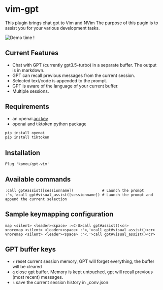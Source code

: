 # vim-gpt

This plugin brings chat gpt to Vim and NVim
The purpose of this pugin is to assist you for your various development tasks.

![Demo time !](./uml2rust.gif)

## Current Features

 - Chat with GPT (currently gpt3.5-turbo) in a separate buffer. The output is in markdown.
 - GPT can recall previous messages from the current session.
 - Selected text/code is appended to the prompt.
 - GPT is aware of the language of your current buffer.
 - Multiple sessions.

## Requirements

 - an openai [api key](https://platform.openai.com/account/api-keys)
 - openai and tiktoken python package
 ```sh
 pip install openai
 pip install tiktoken
 ```

## Installation
```vim
Plug 'kamou/gpt-vim'
```

## Available commands
```
:call gpt#assist([sessionname])             # Launch the prompt
:'<,'>call gpt#visual_assist([sessionname]) # Launch the prompt and append the current selection
```


## Sample keymapping configuration
```
map <silent> <leader><space> :<C-U>call gpt#assist()<cr>
xnoremap <silent> <leader><space> :'<,'>call gpt#visual_assist()<cr>
vnoremap <silent> <leader><space> :'<,'>call gpt#visual_assist()<cr>
```

## GPT buffer keys
  - `r` reset current session memory, GPT will forget everything, the buffer will be cleared
  - `q` close gpt buffer. Memory is kept untouched, gpt will recall previous (most recent) messages.
  - `s` save the current session history in <sessiontname>_conv.json

